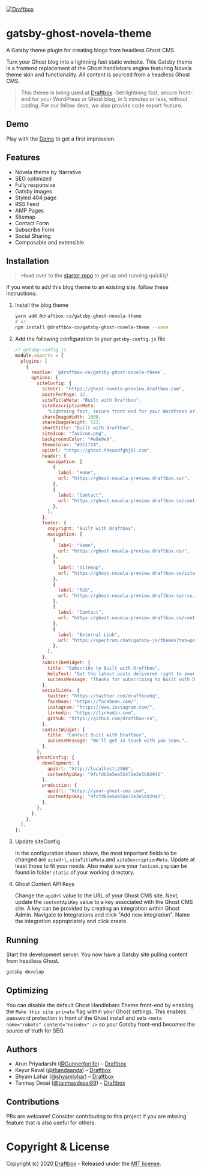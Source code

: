 [![Draftbox](https://res.cloudinary.com/thinkcdnimages/image/upload/v1589291053/Draftbox/draftbox-for-github.svg)](https://draftbox.co)

# gatsby-ghost-novela-theme

A Gatsby theme plugin for creating blogs from headless Ghost CMS.

Turn your Ghost blog into a lightning fast static website. This Gatsby theme is a frontend replacement of the Ghost handlebars engine featuring Novela theme skin and functionality. All content is sourced from a headless Ghost CMS.

> This theme is being used at [Draftbox](https://draftbox.co). Get lightning fast, secure front-end for your WordPress or Ghost blog, in 5 minutes or less, without coding. For our fellow devs, we also provide code export feature.

## Demo

Play with the [Demo](https://ghost-novela-preview.draftbox.co/) to get a first impression.

## Features

- Novela theme by Narrative
- SEO optimized
- Fully responsive
- Gatsby images
- Styled 404 page
- RSS Feed
- AMP Pages
- Sitemap
- Contact Form
- Subscribe Form
- Social Sharing
- Composable and extensible

## Installation

> Head over to the [starter repo](https://github.com/draftbox-co/gatsby-ghost-novela-starter) to get up and running quickly!

If you want to add this blog theme to an existing site, follow these instructions:

1. Install the blog theme

   ```bash
   yarn add @draftbox-co/gatsby-ghost-novela-theme
   # or
   npm install @draftbox-co/gatsby-ghost-novela-theme --save
   ```

2. Add the following configuration to your `gatsby-config.js` file

   ```js
   // gatsby-config.js
   module.exports = {
     plugins: [
       {
         resolve: `@draftbox-co/gatsby-ghost-novela-theme`,
         options: {
           siteConfig: {
             siteUrl: "https://ghost-novela-preview.draftbox.com",
             postsPerPage: 12,
             siteTitleMeta: "Built with Draftbox",
             siteDescriptionMeta:
               "Lightning fast, secure front-end for your WordPress or Ghost blog, without coding.",
             shareImageWidth: 1000,
             shareImageHeight: 523,
             shortTitle: "Built with Draftbox",
             siteIcon: "favicon.png",
             backgroundColor: "#e9e9e9",
             themeColor: "#15171A",
             apiUrl: "https://ghost.theasdfghjkl.com",
             header: {
               navigation: [
                 {
                   label: "Home",
                   url: "https://ghost-novela-preview.draftbox.co/",
                 },
                 {
                   label: "Contact",
                   url: "https://ghost-novela-preview.draftbox.co/contact",
                 },
               ],
             },
             footer: {
               copyright: "Built with Draftbox",
               navigation: [
                 {
                   label: "Home",
                   url: "https://ghost-novela-preview.draftbox.co/",
                 },
                 {
                   label: "Sitemap",
                   url: "https://ghost-novela-preview.draftbox.co/sitemap.xml",
                 },
                 {
                   label: "RSS",
                   url: "https://ghost-novela-preview.draftbox.co/rss.xml",
                 },
                 {
                   label: "Contact",
                   url: "https://ghost-novela-preview.draftbox.co/contact",
                 },
                 {
                   label: "External Link",
                   url: "https://spectrum.chat/gatsby-js/themes?tab=posts",
                 },
               ],
             },
             subscribeWidget: {
               title: "Subscribe to Built with Draftbox",
               helpText: "Get the latest posts delivered right to your inbox.",
               successMessage: "Thanks for subscribing to Built with Draftbox.",
             },
             socialLinks: {
               twitter: "https://twitter.com/draftboxhq",
               facebook: "https://facebook.com/",
               instagram: "https://www.instagram.com/",
               linkedin: "https://linkedin.com",
               github: "https://github.com/draftbox-co",
             },
             contactWidget: {
               title: "Contact Built with Draftbox",
               successMessage: "We’ll get in touch with you soon.",
             },
           },
           ghostConfig: {
             development: {
               apiUrl: "http://localhost:2368",
               contentApiKey: "9fcfdb1e5ea5b472e2e5b92942",
             },
             production: {
               apiUrl: "https://your-ghost-cms.com",
               contentApiKey: "9fcfdb1e5ea5b472e2e5b92942",
             },
           },
         },
       },
     ],
   };
   ```

3. Update siteConfig

   In the configuration shown above, the most important fields to be changed are `siteUrl`, `siteTitleMeta` and `siteDescriptionMeta`. Update at least those to fit your needs. Also make sure your `favicon.png` can be found in folder `static` of your working directory.

4. Ghost Content API Keys

   Change the `apiUrl` value to the URL of your Ghost CMS site. Next, update the `contentApiKey` value to a key associated with the Ghost CMS site. A key can be provided by creating an integration within Ghost Admin. Navigate to Integrations and click "Add new integration". Name the integration appropriately and click create.

## Running

Start the development server. You now have a Gatsby site pulling content from headless Ghost.

```bash
gatsby develop
```

## Optimizing

You can disable the default Ghost Handlebars Theme front-end by enabling the `Make this site private` flag within your Ghost settings. This enables password protection in front of the Ghost install and sets `<meta name="robots" content="noindex" />` so your Gatsby front-end becomes the source of truth for SEO.

## Authors

- Arun Priyadarshi ([@Gunnerforlife](https://github.com/Gunnerforlife)) – [Draftbox](https://draftbox.co)
- Keyur Raval ([@thandaanda](https://github.com/thandaanda)) – [Draftbox](https://draftbox.co)
- Shyam Lohar ([@shyamlohar](https://github.com/shyamlohar)) – [Draftbox](https://draftbox.co)
- Tanmay Desai ([@tanmaydesai89](https://github.com/tanmaydesai89)) – [Draftbox](https://draftbox.co)

## Contributions

PRs are welcome! Consider contributing to this project if you are missing feature that is also useful for others.

# Copyright & License

Copyright (c) 2020 [Draftbox](https://draftbox.co) - Released under the [MIT license](LICENSE).
